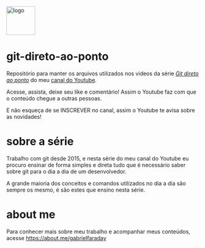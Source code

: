 <img src="https://upload.wikimedia.org/wikipedia/commons/thumb/e/e0/Git-logo.svg/1200px-Git-logo.svg.png" alt="logo" width="75"/>


# git-direto-ao-ponto

Repositório para manter os arquivos utilizados nos videos da série [_Git direto ao ponto_](https://www.youtube.com/watch?v=j8oZuRiH8YE&list=PLqONbZa3fPe5N7oTBSPtOIpvirxZHEBQ3) do meu [canal do Youtube](https://www.youtube.com/c/GabrielFaraday).

Acesse, assista, deixe seu like e comentário! Assim o Youtube faz com que o conteúdo chegue a outras pessoas.

E não esqueça de se INSCREVER no canal, assim o Youtube te avisa sobre as novidades!

# sobre a série

Trabalho com git desde 2015, e nesta série do meu canal do Youtube eu procuro ensinar de forma simples e direta tudo que é necessário saber sobre git para o dia a dia de um desenvolvedor.

A grande maioria dos conceitos e comandos utilizados no dia a dia são sempre os mesmo, é são estes que ensino nesta série.

# about me

Para conhecer mais sobre meu trabalho e acompanhar meus conteúdos, acesse https://about.me/gabrielfaraday



